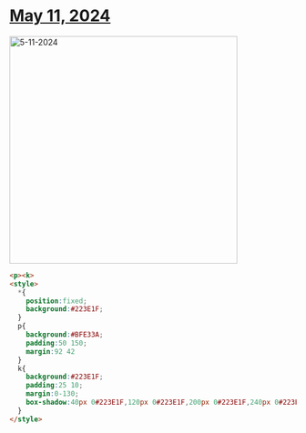 # [May 11, 2024](https://cssbattle.dev/play/Jq7TBZQWfFHEPjMPTNb6)

<img src="https://firebasestorage.googleapis.com/v0/b/cssbattleapp.appspot.com/o/user%2Fummd3POvEDfFyeFvVdOMG3OOrwE2%2Ftargets%2Ftarget_nFMFJHq@2x.png?alt=media" width="400" alt="5-11-2024" />

```html
<p><k>
<style>
  *{
    position:fixed;
    background:#223E1F;
  }
  p{
    background:#BFE33A;
    padding:50 150;
    margin:92 42
  }
  k{
    background:#223E1F;
    padding:25 10;
    margin:0-130;
    box-shadow:40px 0#223E1F,120px 0#223E1F,200px 0#223E1F,240px 0#223E1F;
  }
</style>
```
